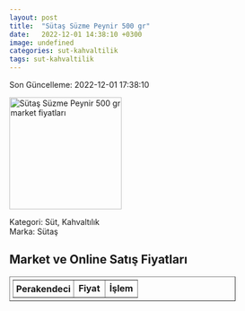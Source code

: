 ```yaml
---
layout: post
title:  "Sütaş Süzme Peynir 500 gr"
date:   2022-12-01 14:38:10 +0300
image: undefined
categories: sut-kahvaltilik
tags: sut-kahvaltilik
---
```


Son Güncelleme: 2022-12-01 17:38:10

<img src="undefined" width="200" alt="Sütaş Süzme Peynir 500 gr market fiyatları" />

Kategori: Süt, Kahvaltılık
<br />
Marka: Sütaş

<h2>Market ve Online Satış Fiyatları</h2>

<table border="1" style="padding: 5px;width:80%;">
  <tr>
    <td style="padding: 5px;"><strong>Perakendeci</strong></td>
    <td><strong>Fiyat</strong></td>
    <td><strong>İşlem</strong></td>
  </tr>
  
</table>
